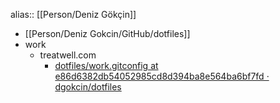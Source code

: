alias:: [[Person/Deniz Gökçin]]

- [[Person/Deniz Gokcin/GitHub/dotfiles]]
- work
	- treatwell.com
		- [dotfiles/work.gitconfig at e86d6382db54052985cd8d394ba8e564ba6bf7fd · dgokcin/dotfiles](https://github.com/dgokcin/dotfiles/blob/e86d6382db54052985cd8d394ba8e564ba6bf7fd/work.gitconfig)